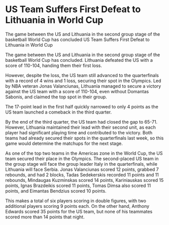 #  US Team Suffers First Defeat to Lithuania in World Cup

The game between the US and Lithuania in the second group stage of the basketball World Cup has concluded 
  US Team Suffers First Defeat to Lithuania in World Cup

The game between the US and Lithuania in the second group stage of the basketball World Cup has concluded. Lithuania defeated the US with a score of 110-104, handing them their first loss.

However, despite the loss, the US team still advanced to the quarterfinals with a record of 4 wins and 1 loss, securing their spot in the Olympics. Led by NBA veteran Jonas Valanciunas, Lithuania managed to secure a victory against the US team with a score of 110-104, even without Domantas Sabonis, and claimed the top spot in their group.

The 17-point lead in the first half quickly narrowed to only 4 points as the US team launched a comeback in the third quarter.

By the end of the third quarter, the US team had closed the gap to 65-71. However, Lithuania maintained their lead with their second unit, as each player had significant playing time and contributed to the victory. Both teams had already secured their spots in the quarterfinals last week, so this game would determine the matchups for the next stage.

As one of the top two teams in the Americas zone in the World Cup, the US team secured their place in the Olympics. The second-placed US team in the group stage will face the group leader Italy in the quarterfinals, while Lithuania will face Serbia. Jonas Valanciunas scored 12 points, grabbed 7 rebounds, and had 2 blocks, Tadas Sedekerskis recorded 11 points and 11 rebounds, Mindaugas Kuzminskas scored 14 points, Kariniauskas scored 15 points, Ignas Brazdeikis scored 11 points, Tomas Dimsa also scored 11 points, and Eimantas Bendzius scored 10 points.

This makes a total of six players scoring in double figures, with two additional players scoring 9 points each. On the other hand, Anthony Edwards scored 35 points for the US team, but none of his teammates scored more than 14 points that night.